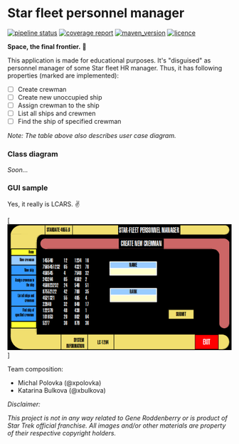 # Star fleet personnel manager

[![pipeline status](https://gitlab.fi.muni.cz/xpolovka/pv168/badges/master/pipeline.svg)](https://gitlab.fi.muni.cz/xpolovka/pv168/commits/master)
[![coverage report](https://gitlab.fi.muni.cz/xpolovka/pv168/badges/master/coverage.svg)](https://gitlab.fi.muni.cz/xpolovka/pv168/commits/master)
[![maven_version](https://img.shields.io/badge/Maven-4.0.0-yellowgreen.svg)]()
[![licence](https://img.shields.io/badge/License-GNU%2FGPL3-blue.svg)](LICENSE)

__Space, the final frontier.__ :rocket:

This application is made for educational purposes.
It's "disguised" as personnel manager of some Star fleet HR manager. 
Thus, it has
following properties (marked are implemented):

- [ ] Create crewman
- [ ] Create new unoccupied ship
- [ ] Assign crewman to the ship
- [ ] List all ships and crewmen
- [ ] Find the ship of specified crewman

_Note: The table above also describes user case diagram._

### Class diagram

_Soon..._

### GUI sample
Yes, it really is LCARS. :v:

[![GUI sample](./static/lcars_sample.png)]

Team composition:
- Michal Polovka (@xpolovka)
- Katarina Bulkova (@xbulkova)

*Disclaimer:*

_This project is not in any way related to Gene Roddenberry or is product of Star Trek official franchise. All images and/or other materials are property of their respective copyright holders._
